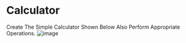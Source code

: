 # Calculator
Create The Simple Calculator Shown Below Also Perform Appropriate Operations. 
![image](https://github.com/ibshaikh/Calculator/assets/123507618/d12cce5e-d6b5-4afe-a775-6f169caba644)
